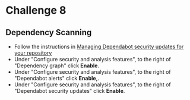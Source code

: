 # Challenge 8

## Dependency Scanning

- Follow the instructions in [Managing Dependabot security updates for your repository](https://docs.github.com/en/code-security/supply-chain-security/managing-vulnerabilities-in-your-projects-dependencies/configuring-dependabot-security-updates#managing-dependabot-security-updates-for-your-repositories)
- Under "Configure security and analysis features", to the right of "Dependency graph" click <b>Enable</b>.
- Under "Configure security and analysis features", to the right of "Dependabot alerts" click <b>Enable,</b>.
- Under "Configure security and analysis features", to the right of "Dependabot security updates" click <b>Enable</b>.
